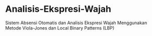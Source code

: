 # Analisis-Ekspresi-Wajah
Sistem Absensi Otomatis dan Analisis Ekspresi Wajah Menggunakan Metode Viola-Jones dan Local Binary Patterns (LBP)
